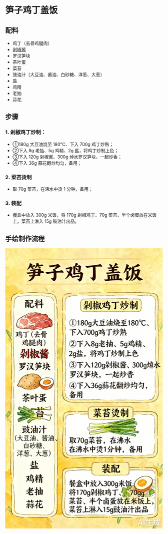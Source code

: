 # 笋子鸡丁盖饭

## 配料
- 鸡丁（去骨鸡腿肉）
- [剁椒酱](/配料/剁椒酱.md)
- 罗汉笋块
- 茶叶蛋
- 菜苔
- 豉油汁（大豆油、酱油、白砂糖、洋葱、大葱）
- 盐
- 鸡精
- 老抽
- 蒜花

## 步骤
### 1. 剁椒鸡丁炒制：
- ①180g 大豆油烧至 180℃、下入 700g 鸡丁炒熟；
- ②下入 8g 老抽、5g 鸡精、2g 盐，将鸡丁炒制上色；
- ③下入 120g 剁椒酱、300g 焯水罗汉笋块，一起炒香；
- ④下入 36g 蒜花翻炒均匀，备用；

### 2. 菜苔烫制
- 取 70g 菜苔，在沸水中烫 1 分钟，备用；

### 3. 装配
- 餐盒中放入 300g 米饭，将 170g 剁椒鸡丁、70g 菜苔、半个卤蛋放在米饭上，菜苔上淋入 15g 豉油汁出品。

## 手绘制作流程

![手绘制作流程](../images/炒菜/笋子鸡丁盖饭.jpg)

